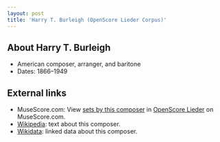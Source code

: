 ```yaml
---
layout: post
title: 'Harry T. Burleigh (OpenScore Lieder Corpus)'
---
```


## About Harry T. Burleigh

- American composer, arranger, and baritone
- Dates: 1866–1949

## External links

- MuseScore.com: View [sets by this composer] in [OpenScore Lieder] on MuseScore.com.
- [Wikipedia]: text about this composer.
- [Wikidata]: linked data about this composer.

[Wikipedia]: https://en.wikipedia.org/wiki/Harry_Burleigh
[Wikidata]: https://www.wikidata.org/wiki/Q1586825
[sets by this composer]: https://musescore.com/openscore-lieder-corpus/sets?order=title&text=Burleigh,+Harry
[OpenScore Lieder]: https://musescore.com/openscore-lieder-corpus

